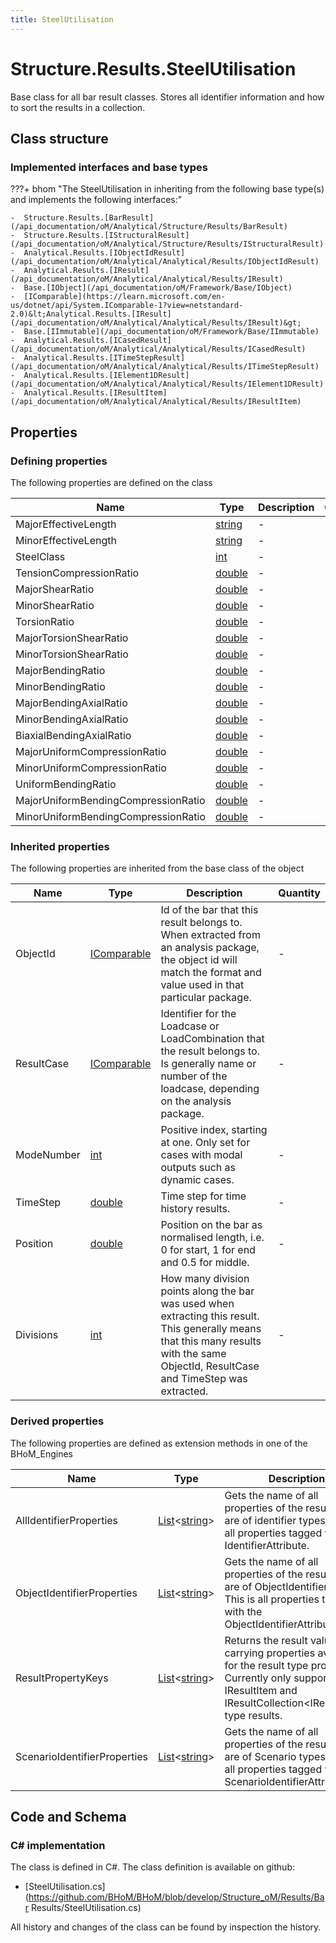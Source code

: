 ```yaml
---
title: SteelUtilisation
---
```


# Structure.Results.SteelUtilisation

Base class for all bar result classes. Stores all identifier information and how to sort the results in a collection.

## Class structure

### Implemented interfaces and base types

???+ bhom "The SteelUtilisation in inheriting from the following base type(s) and implements the following interfaces:"

    -  Structure.Results.[BarResult](/api_documentation/oM/Analytical/Structure/Results/BarResult)
    -  Structure.Results.[IStructuralResult](/api_documentation/oM/Analytical/Structure/Results/IStructuralResult)
    -  Analytical.Results.[IObjectIdResult](/api_documentation/oM/Analytical/Analytical/Results/IObjectIdResult)
    -  Analytical.Results.[IResult](/api_documentation/oM/Analytical/Analytical/Results/IResult)
    -  Base.[IObject](/api_documentation/oM/Framework/Base/IObject)
    -  [IComparable](https://learn.microsoft.com/en-us/dotnet/api/System.IComparable-1?view=netstandard-2.0)&lt;Analytical.Results.[IResult](/api_documentation/oM/Analytical/Analytical/Results/IResult)&gt;
    -  Base.[IImmutable](/api_documentation/oM/Framework/Base/IImmutable)
    -  Analytical.Results.[ICasedResult](/api_documentation/oM/Analytical/Analytical/Results/ICasedResult)
    -  Analytical.Results.[ITimeStepResult](/api_documentation/oM/Analytical/Analytical/Results/ITimeStepResult)
    -  Analytical.Results.[IElement1DResult](/api_documentation/oM/Analytical/Analytical/Results/IElement1DResult)
    -  Analytical.Results.[IResultItem](/api_documentation/oM/Analytical/Analytical/Results/IResultItem)


## Properties



### Defining properties

The following properties are defined on the class

| Name             | Type             | Description      | Quantity         |
|------------------|------------------|------------------|------------------|
| MajorEffectiveLength | [string](https://learn.microsoft.com/en-us/dotnet/api/System.String?view=netstandard-2.0) | - | - |
| MinorEffectiveLength | [string](https://learn.microsoft.com/en-us/dotnet/api/System.String?view=netstandard-2.0) | - | - |
| SteelClass | [int](https://learn.microsoft.com/en-us/dotnet/api/System.Int32?view=netstandard-2.0) | - | - |
| TensionCompressionRatio | [double](https://learn.microsoft.com/en-us/dotnet/api/System.Double?view=netstandard-2.0) | - | - |
| MajorShearRatio | [double](https://learn.microsoft.com/en-us/dotnet/api/System.Double?view=netstandard-2.0) | - | - |
| MinorShearRatio | [double](https://learn.microsoft.com/en-us/dotnet/api/System.Double?view=netstandard-2.0) | - | - |
| TorsionRatio | [double](https://learn.microsoft.com/en-us/dotnet/api/System.Double?view=netstandard-2.0) | - | - |
| MajorTorsionShearRatio | [double](https://learn.microsoft.com/en-us/dotnet/api/System.Double?view=netstandard-2.0) | - | - |
| MinorTorsionShearRatio | [double](https://learn.microsoft.com/en-us/dotnet/api/System.Double?view=netstandard-2.0) | - | - |
| MajorBendingRatio | [double](https://learn.microsoft.com/en-us/dotnet/api/System.Double?view=netstandard-2.0) | - | - |
| MinorBendingRatio | [double](https://learn.microsoft.com/en-us/dotnet/api/System.Double?view=netstandard-2.0) | - | - |
| MajorBendingAxialRatio | [double](https://learn.microsoft.com/en-us/dotnet/api/System.Double?view=netstandard-2.0) | - | - |
| MinorBendingAxialRatio | [double](https://learn.microsoft.com/en-us/dotnet/api/System.Double?view=netstandard-2.0) | - | - |
| BiaxialBendingAxialRatio | [double](https://learn.microsoft.com/en-us/dotnet/api/System.Double?view=netstandard-2.0) | - | - |
| MajorUniformCompressionRatio | [double](https://learn.microsoft.com/en-us/dotnet/api/System.Double?view=netstandard-2.0) | - | - |
| MinorUniformCompressionRatio | [double](https://learn.microsoft.com/en-us/dotnet/api/System.Double?view=netstandard-2.0) | - | - |
| UniformBendingRatio | [double](https://learn.microsoft.com/en-us/dotnet/api/System.Double?view=netstandard-2.0) | - | - |
| MajorUniformBendingCompressionRatio | [double](https://learn.microsoft.com/en-us/dotnet/api/System.Double?view=netstandard-2.0) | - | - |
| MinorUniformBendingCompressionRatio | [double](https://learn.microsoft.com/en-us/dotnet/api/System.Double?view=netstandard-2.0) | - | - |


### Inherited properties
The following properties are inherited from the base class of the object

| Name             | Type             | Description      | Quantity         |
|------------------|------------------|------------------|------------------|
| ObjectId | [IComparable](https://learn.microsoft.com/en-us/dotnet/api/System.IComparable?view=netstandard-2.0) | Id of the bar that this result belongs to. When extracted from an analysis package, the object id will match the format and value used in that particular package. | - |
| ResultCase | [IComparable](https://learn.microsoft.com/en-us/dotnet/api/System.IComparable?view=netstandard-2.0) | Identifier for the Loadcase or LoadCombination that the result belongs to. Is generally name or number of the loadcase, depending on the analysis package. | - |
| ModeNumber | [int](https://learn.microsoft.com/en-us/dotnet/api/System.Int32?view=netstandard-2.0) | Positive index, starting at one. Only set for cases with modal outputs such as dynamic cases. | - |
| TimeStep | [double](https://learn.microsoft.com/en-us/dotnet/api/System.Double?view=netstandard-2.0) | Time step for time history results. | - |
| Position | [double](https://learn.microsoft.com/en-us/dotnet/api/System.Double?view=netstandard-2.0) | Position on the bar as normalised length, i.e. 0 for start, 1 for end and 0.5 for middle. | - |
| Divisions | [int](https://learn.microsoft.com/en-us/dotnet/api/System.Int32?view=netstandard-2.0) | How many division points along the bar was used when extracting this result. This generally means that this many results with the same ObjectId, ResultCase and TimeStep was extracted. | - |


### Derived properties

The following properties are defined as extension methods in one of the BHoM_Engines

| Name             | Type             | Description      | Quantity         | Engine           |
|------------------|------------------|------------------|------------------|------------------|
| AllIdentifierProperties | [List](https://learn.microsoft.com/en-us/dotnet/api/System.Collections.Generic.List-1?view=netstandard-2.0)&lt;[string](https://learn.microsoft.com/en-us/dotnet/api/System.String?view=netstandard-2.0)&gt; | Gets the name of all properties of the result that are of identifier types. This is all properties tagged with any IdentifierAttribute. | - | Results_Engine |
| ObjectIdentifierProperties | [List](https://learn.microsoft.com/en-us/dotnet/api/System.Collections.Generic.List-1?view=netstandard-2.0)&lt;[string](https://learn.microsoft.com/en-us/dotnet/api/System.String?view=netstandard-2.0)&gt; | Gets the name of all properties of the result that are of ObjectIdentifier types. This is all properties tagged with the ObjectIdentifierAttribute. | - | Results_Engine |
| ResultPropertyKeys | [List](https://learn.microsoft.com/en-us/dotnet/api/System.Collections.Generic.List-1?view=netstandard-2.0)&lt;[string](https://learn.microsoft.com/en-us/dotnet/api/System.String?view=netstandard-2.0)&gt; | Returns the result value carrying properties available for the result type provided. Currently only supported for IResultItem and IResultCollection&lt;IResultItem&gt; type results. | - | Results_Engine |
| ScenarioIdentifierProperties | [List](https://learn.microsoft.com/en-us/dotnet/api/System.Collections.Generic.List-1?view=netstandard-2.0)&lt;[string](https://learn.microsoft.com/en-us/dotnet/api/System.String?view=netstandard-2.0)&gt; | Gets the name of all properties of the result that are of Scenario types. This is all properties tagged with the ScenarioIdentifierAttribute. | - | Results_Engine |


## Code and Schema

### C# implementation

The class is defined in C#. The class definition is available on github:

- [SteelUtilisation.cs](https://github.com/BHoM/BHoM/blob/develop/Structure_oM/Results/Bar Results/SteelUtilisation.cs)

All history and changes of the class can be found by inspection the history.
